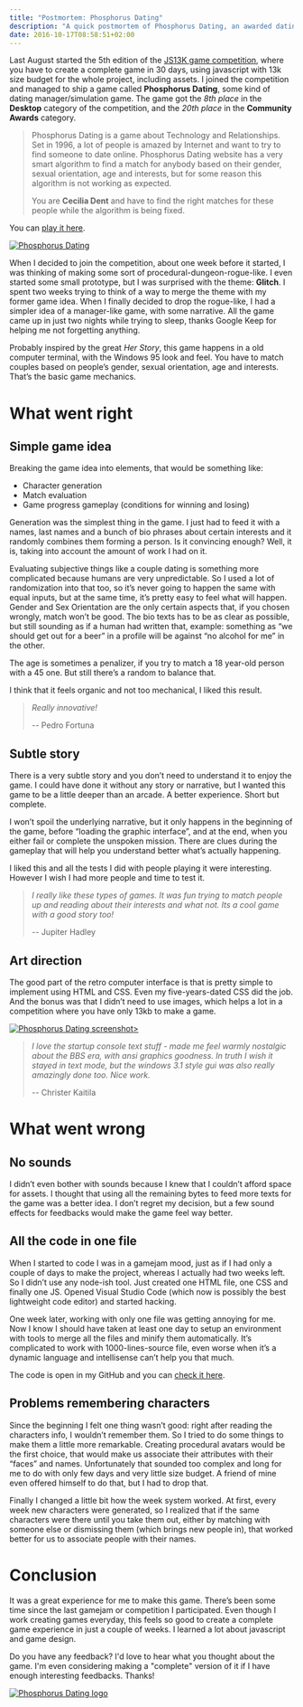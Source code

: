 ```yaml
---
title: "Postmortem: Phosphorus Dating"
description: "A quick postmortem of Phosphorus Dating, an awarded dating simulation game created for JS13K competition."
date: 2016-10-17T08:58:51+02:00
---
```


Last August started the 5th edition of the [JS13K game competition](http://js13kgames.com), where you have to create a complete game in 30 days, using javascript with 13k size budget for the whole project, including assets. I joined the competition and managed to ship a game called **Phosphorus Dating**, some kind of dating manager/simulation game. The game got the *8th place* in the **Desktop** category of the competition, and the *20th place* in the **Community Awards** category.

> Phosphorus Dating is a game about Technology and Relationships. Set in
> 1996, a lot of people is amazed by Internet and want to try to find
> someone to date online. Phosphorus Dating website has a very smart
> algorithm to find a match for anybody based on their gender, sexual
> orientation, age and interests, but for some reason this algorithm is
> not working as expected. 
> 
> You are **Cecilia Dent** and have to find the right matches for these
> people while the algorithm is being fixed.

You can [play it here](http://gamejolt.com/games/phosphorus-dating/189626).
	
[![Phosphorus Dating](http://i.imgur.com/hHkUlue.png)](http://gamejolt.com/games/phosphorus-dating/189626)

When I decided to join the competition, about one week before it started, I was thinking of making some sort of procedural-dungeon-rogue-like. I even started some small prototype, but I was surprised with the theme: **Glitch**. I spent two weeks trying to think of a way to merge the theme with my former game idea. When I finally decided to drop the rogue-like, I had a simpler idea of a manager-like game, with some narrative. All the game came up in just two nights while trying to sleep, thanks Google Keep for helping me not forgetting anything.

Probably inspired by the great *Her Story*, this game happens in a old computer terminal, with the Windows 95 look and feel. You have to match couples based on people’s gender, sexual orientation, age and interests. That’s the basic game mechanics.

# What went right

## Simple game idea

Breaking the game idea into elements, that would be something like:

- Character generation
- Match evaluation
- Game progress gameplay (conditions for winning and losing)

Generation was the simplest thing in the game. I just had to feed it with a names, last names and a bunch of bio phrases about certain interests and it randomly combines them forming a person. Is it convincing enough? Well, it is, taking into account the amount of work I had on it.

Evaluating subjective things like a couple dating is something more complicated because humans are very unpredictable. So I used a lot of randomization into that too, so it’s never going to happen the same with equal inputs, but at the same time, it’s pretty easy to feel what will happen. Gender and Sex Orientation are the only certain aspects that, if you chosen wrongly, match won’t be good. The bio texts has to be as clear as possible, but still sounding as if a human had written that, example: something as “we should get out for a beer” in a profile will be against “no alcohol for me” in the other.

The age is sometimes a penalizer, if you try to match a 18 year-old person with a 45 one. But still there’s a random to balance that.

I think that it feels organic and not too mechanical, I liked this result.

> <i>Really innovative!</i>
> 
> -- Pedro Fortuna

## Subtle story

There is a very subtle story and you don’t need to understand it to enjoy the game. I could have done it without any story or narrative, but I wanted this game to be a little deeper than an arcade. A better experience. Short but complete.

I won’t spoil the underlying narrative, but it only happens in the beginning of the game, before “loading the graphic interface”, and at the end, when you either fail or complete the unspoken mission. There are clues during the gameplay that will help you understand better what’s actually happening.

I liked this and all the tests I did with people playing it were interesting. However I wish I had more people and time to test it.

> <i>I really like these types of games. It was fun trying to match people
> up and reading about their interests and what not. Its a cool game
> with a good story too!</i>
> 
> -- Jupiter Hadley

## Art direction

The good part of the retro computer interface is that is pretty simple to implement using HTML and CSS. Even my five-years-dated CSS did the job. And the bonus was that I didn’t need to use images, which helps a lot in a competition where you have only 13kb to make a game.

[![Phosphorus Dating screenshot](http://i.imgur.com/UcOO6kD.png)>](http://gamejolt.com/games/phosphorus-dating/189626)

> <i>I love the startup console text stuff - made me feel warmly nostalgic
> about the BBS era, with ansi graphics goodness. In truth I wish it
> stayed in text mode, but the windows 3.1 style gui was also really
> amazingly done too. Nice work.</i>
> 
> -- Christer Kaitila

# What went wrong

## No sounds

I didn’t even bother with sounds because I knew that I couldn’t afford space for assets. I thought that using all the remaining bytes to feed more texts for the game was a better idea. I don’t regret my decision, but a few sound effects for feedbacks would make the game feel way better.

## All the code in one file

When I started to code I was in a gamejam mood, just as if I had only a couple of days to make the project, whereas I actually had two weeks left. So I didn’t use any node-ish tool. Just created one HTML file, one CSS and finally one JS. Opened Visual Studio Code (which now is possibly the best lightweight code editor) and started hacking.

One week later, working with only one file was getting annoying for me. Now I know I should have taken at least one day to setup an environment with tools to merge all the files and minify them automatically. It’s complicated to work with 1000-lines-source file, even worse when it’s a dynamic language and intellisense can’t help you that much.

The code is open in my GitHub and you can [check it here](https://github.com/CrociDB/phosphorus-dating).

## Problems remembering characters

Since the beginning I felt one thing wasn’t good: right after reading the characters info, I wouldn’t remember them. So I tried to do some things to make them a little more remarkable. Creating procedural avatars would be the first choice, that would make us associate their attributes with their “faces” and names. Unfortunately that sounded too complex and long for me to do with only few days and very little size budget. A friend of mine even offered himself to do that, but I had to drop that.

Finally I changed a little bit how the week system worked. At first, every week new characters were generated, so I realized that if the same characters were there until you take them out, either by matching with someone else or dismissing them (which brings new people in), that worked better for us to associate people with their names.

# Conclusion

It was a great experience for me to make this game. There’s been some time since the last gamejam or competition I participated. Even though I work creating games everyday, this feels so good to create a complete game experience in just a couple of weeks. I learned a lot about javascript and game design.

Do you have any feedback? I'd love to hear what you thought about the game. I'm even considering making a "complete" version of it if I have enough interesting feedbacks. Thanks!


[![Phosphorus Dating logo](http://i.imgur.com/VPX2YeU.png)](http://gamejolt.com/games/phosphorus-dating/189626)
